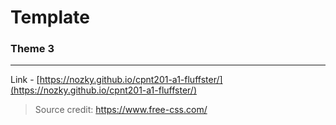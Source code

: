 # Template
### Theme 3
---
Link - [https://nozky.github.io/cpnt201-a1-fluffster/](https://nozky.github.io/cpnt201-a1-fluffster/)
> Source credit: https://www.free-css.com/